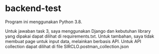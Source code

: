 # backend-test
Program ini menggunakan Python 3.8.

Untuk jawaban task 3, saya menggunakan Django dan kebutuhan library yang dipakai dapat dilihat di requirements.txt.
Untuk tambahan, saya tidak membuat page untuk input data, melainkan berbasis API. Untuk API collection dapat dilihat di file SIRCLO.postman_collection.json
